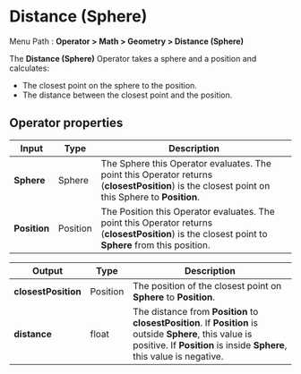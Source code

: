 # Distance (Sphere)

Menu Path : **Operator > Math > Geometry > Distance (Sphere)**

The **Distance (Sphere)** Operator takes a sphere and a position and calculates:

- The closest point on the sphere to the position.
- The distance between the closest point and the position.

## Operator properties

| **Input**    | **Type** | **Description**                                              |
| ------------ | -------- | ------------------------------------------------------------ |
| **Sphere**   | Sphere   | The Sphere this Operator evaluates. The point this Operator returns (**closestPosition**) is the closest point on this Sphere to **Position**. |
| **Position** | Position | The Position this Operator evaluates. The point this Operator returns (**closestPosition**) is the closest point to **Sphere** from this position. |

| **Output**          | **Type** | **Description**                                              |
| ------------------- | -------- | ------------------------------------------------------------ |
| **closestPosition** | Position | The position of the closest point on **Sphere** to **Position**. |
| **distance**        | float    | The distance from **Position** to **closestPosition**. If **Position** is outside **Sphere**, this value is positive. If **Position** is inside **Sphere**, this value is negative. |
